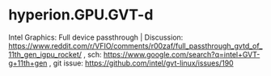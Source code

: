 # hyperion.GPU.GVT-d
Intel Graphics: Full device passthrough | Discussion: https://www.reddit.com/r/VFIO/comments/r00zaf/full_passthrough_gvtd_of_11th_gen_igpu_rocket/ , sch: https://www.google.com/search?q=intel+GVT-g+11th+gen , git issue: https://github.com/intel/gvt-linux/issues/190
